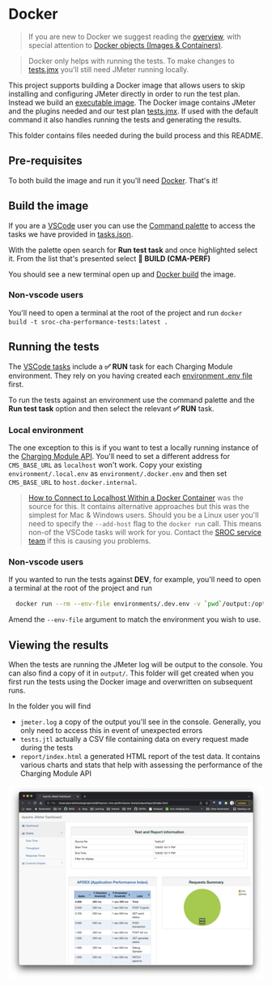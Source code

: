 # Docker

> If you are new to Docker we suggest reading the [overview](https://docs.docker.com/get-started/overview/), with special attention to [Docker objects (Images & Containers)](https://docs.docker.com/get-started/overview/#docker-objects).

> Docker only helps with running the tests. To make changes to [tests.jmx](/tests.jmx) you'll still need JMeter running locally.

This project supports building a Docker image that allows users to skip installing and configuring JMeter directly in order to run the test plan. Instead we build an [executable image](https://www.infoq.com/articles/docker-executable-images/). The Docker image contains JMeter and the plugins needed and our test plan [tests.jmx](/tests.jmx). If used with the default command it also handles running the tests and generating the results.

This folder contains files needed during the build process and this README.

## Pre-requisites

To both build the image and run it you'll need [Docker](https://docs.docker.com/get-started/#download-and-install-docker). That's it!

## Build the image

If you are a [VSCode](https://code.visualstudio.com/) user you can use the [Command palette](https://code.visualstudio.com/docs/getstarted/userinterface#_command-palette) to access the tasks we have provided in [tasks.json](.vscode/tasks.json).

With the palette open search for **Run test task** and once highlighted select it. From the list that's presented select **🚧 BUILD (CMA-PERF)**

You should see a new terminal open up and [Docker build](https://docs.docker.com/engine/reference/commandline/build/) the image.

### Non-vscode users

You'll need to open a terminal at the root of the project and run `docker build -t sroc-cha-performance-tests:latest .`

## Running the tests

The [VSCode tasks](/.vscode/tasks.json) include a **✅ RUN** task for each Charging Module environment. They rely on you having created each [environment .env file](https://github.com/DEFRA/sroc-cha-performance-tests#configuration) first.

To run the tests against an environment use the command palette and the **Run test task** option and then select the relevant **✅ RUN** task.

### Local environment

The one exception to this is if you want to test a locally running instance of the [Charging Module API](https://github.com/DEFRA/sroc-charging-module-api). You'll need to set a different address for `CMS_BASE_URL` as `localhost` won't work. Copy your existing `environment/.local.env` as `environment/.docker.env` and then set `CMS_BASE_URL` to `host.docker.internal`.

> [How to Connect to Localhost Within a Docker Container](https://www.cloudsavvyit.com/14114/how-to-connect-to-localhost-within-a-docker-container/) was the source for this. It contains alternative approaches but this was the simplest for Mac & Windows users. Should you be a Linux user you'll need to specify the `--add-host` flag to the `docker run` call. This means non-of the VSCode tasks will work for you. Contact the [SROC service team](https://github.com/DEFRA/sroc-service-team) if this is causing you problems.

### Non-vscode users

If you wanted to run the tests against **DEV**, for example, you'll need to open a terminal at the root of the project and run

```bash
  docker run --rm --env-file environments/.dev.env -v `pwd`/output:/opt/output sroc-cha-performance-tests:latest
```

Amend the `--env-file` argument to match the environment you wish to use.

## Viewing the results

When the tests are running the JMeter log will be output to the console. You can also find a copy of it in `output/`. This folder will get created when you first run the tests using the Docker image and overwritten on subsequent runs.

In the folder you will find

- `jmeter.log` a copy of the output you'll see in the console. Generally, you only need to access this in event of unexpected errors
- `tests.jtl` actually a CSV file containing data on every request made during the tests
- `report/index.html` a generated HTML report of the test data. It contains various charts and stats that help with assessing the performance of the Charging Module API

<img src="jmeter-report.png" alt="Screenshot of a generated JMeter report" style="width: 600px;"/>
